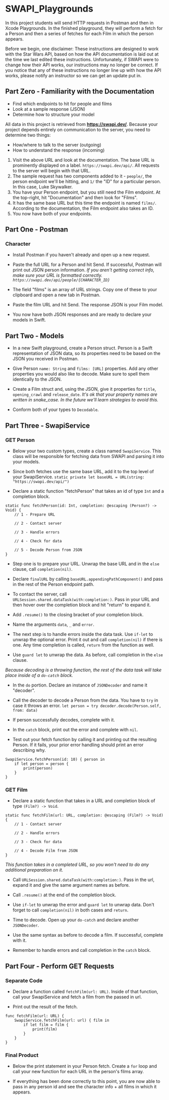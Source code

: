 #  SWAPI_Playgrounds

In this project students will send HTTP requests in Postman and then in Xcode Playgrounds.
In the finished playground, they will perform a fetch for a Person and then a series of fetches for each Film in which the person appears.

Before we begin, one disclaimer: These instructions are designed to work with the Star Wars API, based on how the API documentation is laid out at the time we last edited these instructions. Unfortunately, if SWAPI were to change how their API works, our instructions may no longer be correct. If you notice that any of these instructions no longer line up with how the API works, please notify an instructor so we can get an update put in.

## Part Zero - Familiarity with the Documentation

* Find which endpoints to hit for people and films
* Look at a sample response (JSON)
* Determine how to structure your model

All data in this project is retrieved from **https://swapi.dev/**. Because your project depends entirely on communication to the server, you need to determine two things:
- How/where to talk to the server (outgoing)
- How to understand the response (incoming)

1. Visit the above URL and look at the documentation. The base URL is prominently displayed on a label. `https://swapi.dev/api/`. All requests to the server will begin with that URL.
2. The sample request has two components added to it - `people/`, the person endpoint we'll be hitting, and `1/` the "ID" for a particular person. In this case, Luke Skywalker.
3. You have your Person endpoint, but you still need the Film endpoint. At the top-right, hit "Documentation" and then look for "Films".
4. It has the same base URL but this time the endpoint is named `films/`. According to the documentation, the Film endpoint also takes an ID.
5. You now have both of your endpoints.


## Part One - Postman

### Character

* Install Postman if you haven't already and open up a new request.

* Paste the full URL for a Person and hit Send. If successful, Postman will print out JSON person information.
*If you aren't getting correct info, make sure your URL is formatted correctly. `https://swapi.dev/api/people/{CHARACTER_ID}`*

* The field "films" is an array of URL strings. Copy one of these to your clipboard and open a new tab in Postman.

* Paste the film URL and hit Send. The response JSON is your Film model.

* You now have both JSON responses and are ready to declare your models in Swift.

## Part Two - Models

* In a new Swift playground, create a Person struct. Person is a Swift representation of JSON data, so its properties need to be based on the JSON you received in Postman.

* Give Person `name: String` and `films: [URL]` properties. Add any other properties you would also like to decode. Make sure to spell them identically to the JSON.

* Create a Film struct and, using the JSON, give it properties for `title`, `opening_crawl` and `release_date`.
*It's ok that your property names are written in snake_case. In the future we'll learn strategies to avoid this.*

* Conform both of your types to `Decodable`.

## Part Three - SwapiService

### GET Person

* Below your two custom types, create a class named `SwapiService`. This class will be responsible for fetching data from SWAPI and parsing it into your models.

* Since both fetches use the same base URL, add it to the top level of your SwapiService.
`static private let baseURL = URL(string: "https://swapi.dev/api/")`

* Declare a static function "fetchPerson" that takes an id of type `Int` and a completion block.
```
static func fetchPerson(id: Int, completion: @escaping (Person?) -> Void) {
    // 1 - Prepare URL
    
    // 2 - Contact server
    
    // 3 - Handle errors
    
    // 4 - Check for data
    
    // 5 - Decode Person from JSON
}
```


* Step one is to prepare your URL. Unwrap the base URL and in the `else` clause, call `completion(nil)`.

* Declare `finalURL` by calling `baseURL.appendingPathComponent()` and pass in the rest of the Person endpoint path.

* To contact the server, call `URLSession.shared.dataTask(with:completion:)`. Pass in your URL and then hover over the completion block and hit "return" to expand it.

* Add `.resume()` to the closing bracket of your completion block.

* Name the arguments `data`, `_` and `error`. 

* The next step is to handle errors inside the data task. Use `if-let` to unwrap the optional error. Print it out and call `completion(nil)` if there is one. Any time completion is called, `return` from the function as well.

* Use `guard let` to unwrap the data. As before, call completion in the `else` clause.

*Because decoding is a throwing function, the rest of the data task will take place inside of a `do-catch` block.*
* In the `do` portion. Declare an instance of `JSONDecoder` and name it "decoder".

* Call the decoder to decode a Person from the data. You have to `try` in case it throws an error.
`let person = try decoder.decode(Person.self, from: data)`

* If person successfully decodes, complete with it.

* In the `catch` block, print out the error and complete with `nil`.

* Test out your fetch function by calling it and printing out the resulting Person. If it fails, your prior error handling should print an error describing why.
```
SwapiService.fetchPerson(id: 10) { person in
    if let person = person {
        print(person)
    }
}
```

### GET Film

* Declare a static function that takes in a URL and completion block of type `(Film?) -> Void`.
```
static func fetchFilm(url: URL, completion: @escaping (Film?) -> Void) {
    // 1 - Contact server
    
    // 2 - Handle errors
    
    // 3 - Check for data
    
    // 4 - Decode Film from JSON
}
```

*This function takes in a completed URL, so you won't need to do any additional preparation on it.*

* Call `URLSession.shared.dataTask(with:completion:)`. Pass in the url, expand it and give the same argument names as before.

* Call `.resume()` at the end of the completion block.

* Use `if-let` to unwrap the error and `guard let` to unwrap data. Don't forget to call `completion(nil)` in both cases and `return`.

* Time to decode. Open up your `do-catch` and declare another `JSONDecoder`.

* Use the same syntax as before to decode a film. If successful, complete with it.

* Remember to handle errors and call completion in the `catch` block.

## Part Four - Perform GET Requests

### Separate Code

* Declare a function called `fetchFilm(url: URL)`. Inside of that function, call your SwapiService and fetch a film from the passed in url.

* Print out the result of the fetch.
```
func fetchFilm(url: URL) {
    SwapiService.fetchFilm(url: url) { film in
        if let film = film {
            print(film)
        }
    }
}
```

### Final Product

* Below the print statement in your Person fetch. Create a `for` loop and call your new function for each URL in the person's films array.

* If everything has been done correctly to this point, you are now able to pass in any person id and see the character info + all films in which it appears.

